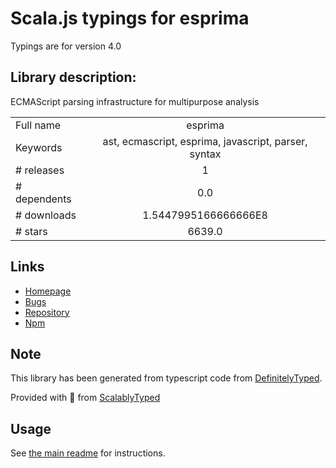 
# Scala.js typings for esprima

Typings are for version 4.0

## Library description:
ECMAScript parsing infrastructure for multipurpose analysis

|                    |                 |
| ------------------ | :-------------: |
| Full name          | esprima |
| Keywords           | ast, ecmascript, esprima, javascript, parser, syntax |
| # releases         | 1 |
| # dependents       | 0.0 |
| # downloads        | 1.5447995166666666E8 |
| # stars            | 6639.0 |

## Links
- [Homepage](http://esprima.org)
- [Bugs](https://github.com/jquery/esprima/issues)
- [Repository](https://github.com/jquery/esprima)
- [Npm](https://www.npmjs.com/package/esprima)
    


## Note
This library has been generated from typescript code from [DefinitelyTyped](https://definitelytyped.org).

Provided with :purple_heart: from [ScalablyTyped](https://github.com/oyvindberg/ScalablyTyped)

## Usage
See [the main readme](../../readme.md) for instructions.


